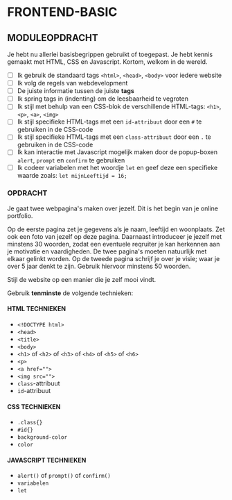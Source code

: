 # FRONTEND-BASIC

## MODULEOPDRACHT

Je hebt nu allerlei basisbegrippen gebruikt of toegepast. Je hebt kennis gemaakt met HTML, CSS en Javascript. Kortom, welkom in de wereld.

- [ ]  Ik gebruik de standaard tags `<html>`, `<head>`, `<body>` voor iedere website
- [ ]  Ik volg de regels van webdevelopment
  - [ ]  De juiste informatie tussen de juiste __tags__
  - [ ]  Ik spring tags in (indenting) om de leesbaarheid te vegroten
- [ ]   Ik stijl met behulp van een CSS-blok de verschillende HTML-tags: `<h1>`, `<p>`, `<a>`, `<img>`
- [ ]  Ik stijl specifieke HTML-tags met een `id-attribuut` door een `#` te gebruiken in de CSS-code
- [ ]  Ik stijl specifieke HTML-tags met een `class-attribuut` door een `.` te gebruiken in de CSS-code
- [ ]  Ik kan interactie met Javascript mogelijk maken door de popup-boxen `alert`, `prompt` en `confirm` te gebruiken
- [ ]  Ik codeer variabelen met het woordje `let` en geef deze een specifieke waarde zoals: `let mijnLeeftijd = 16;`

### OPDRACHT

Je gaat twee webpagina's maken over jezelf. Dit is het begin van je online portfolio.

Op de eerste pagina zet je gegevens als je naam, leeftijd en woonplaats. Zet ook een foto van jezelf op deze pagina. Daarnaast introduceer je jezelf met minstens 30 woorden, zodat een eventuele reqruiter je kan herkennen aan je motivatie en vaardigheden.   De twee pagina's  moeten natuurlijk met elkaar gelinkt worden. Op de tweede pagina schrijf je over je visie; waar je over 5 jaar denkt te zijn. Gebruik hiervoor minstens 50 woorden.

Stijl de website op een manier die je zelf mooi vindt.

Gebruik __tenminste__ de volgende technieken:

#### HTML TECHNIEKEN

- `<!DOCTYPE html>`
- `<head>`
- `<title>`
- `<body>`
- `<h1>` of `<h2>` of `<h3>` of `<h4>` of `<h5>` of `<h6>`
- `<p>`
- `<a href="">`
- `<img src="">`
- `class`-attribuut
- `id`-attribuut

#### CSS TECHNIEKEN

- `.class{}`
- `#id{}`
- `background-color`
- `color`
  
#### JAVASCRIPT TECHNIEKEN

- `alert()` of `prompt()` of `confirm()`
- `variabelen`
- `let`

